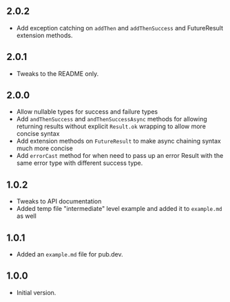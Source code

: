 ## 2.0.2
- Add exception catching on `addThen` and `addThenSuccess` and FutureResult extension methods.

## 2.0.1
- Tweaks to the README only.

## 2.0.0
- Allow nullable types for success and failure types
- Add `andThenSuccess` and `andThenSuccessAsync` methods for allowing returning results without explicit `Result.ok` wrapping to allow more concise syntax
- Add extension methods on `FutureResult` to make async chaining syntax much more concise
- Add `errorCast` method for when need to pass up an error Result with the same error type with different success type.


## 1.0.2
- Tweaks to API documentation
- Added temp file "intermediate" level example and added it to `example.md` as well


## 1.0.1
- Added an `example.md` file for pub.dev.

## 1.0.0
- Initial version.
